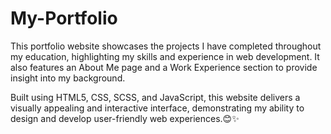 # My-Portfolio
This portfolio website showcases the projects I have completed throughout my education, highlighting my skills and experience in web development. It also features an About Me page and a Work Experience section to provide insight into my background.

Built using HTML5, CSS, SCSS, and JavaScript, this website delivers a visually appealing and interactive interface, demonstrating my ability to design and develop user-friendly web experiences.😊✨


